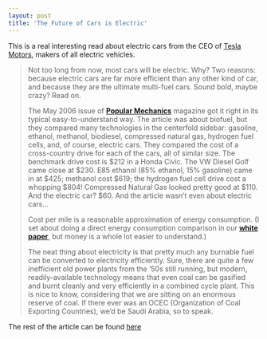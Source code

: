 ```yaml
---
layout: post
title: 'The Future of Cars is Electric'
---
```

This is a real interesting read about electric cars from the CEO of [Tesla Motors](http://www.teslamotors.com/), makers of all electric vehicles. 

> Not too long from now, most cars will be electric. Why? Two reasons: because electric cars are far more efficient than any other kind of car, and because they are the ultimate multi-fuel cars. Sound bold, maybe crazy? Read on.
> 
> The May 2006 issue of [**Popular Mechanics**](http://media.popularmechanics.com/documents/Fuel_of_the_Future-e852.pdf) magazine got it right in its typical easy-to-understand way. The article was about biofuel, but they compared many technologies in the centerfold sidebar: gasoline, ethanol, methanol, biodiesel, compressed natural gas, hydrogen fuel cells, and, of course, electric cars. They compared the cost of a cross-country drive for each of the cars, all of similar size. The benchmark drive cost is $212 in a Honda Civic. The VW Diesel Golf came close at $230. E85 ethanol (85% ethanol, 15% gasoline) came in at $425; methanol cost $619; the hydrogen fuel cell drive cost a whopping $804! Compressed Natural Gas looked pretty good at $110. And the electric car? $60. And the article wasn’t even about electric cars…
> 
> Cost per mile is a reasonable approximation of energy consumption. (I set about doing a direct energy consumption comparison in our [**white paper**](http://www.teslamotors.com/media/white_papers/The21stCenturyElectricCar.pdf), but money is a whole lot easier to understand.)
> 
> The neat thing about electricity is that pretty much any burnable fuel can be converted to electricity efficiently. Sure, there are quite a few inefficient old power plants from the ‘50s still running, but modern, readily-available technology means that even coal can be gasified and burnt cleanly and very efficiently in a combined cycle plant. This is nice to know, considering that we are sitting on an enormous reserve of coal. If there ever was an OCEC (Organization of Coal Exporting Countries), we’d be Saudi Arabia, so to speak.

The rest of the article can be found [here](http://www.teslamotors.com/blog1/?p=12)
